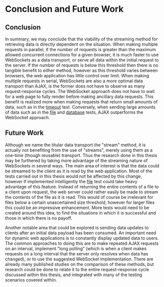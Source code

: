 # Conclusion and Future Work

## Conclusion

In summary, we may conclude that the viability of the streaming method for retrieving data is directly dependent on the situation.
When making multiple requests in parallel, if the number of requests is greater than the maximum allowed concurrent connections for a given browser, it is much faster to use WebSockets as a data transport, or serve all data within the initial request to the server.
If the number of requests is below this threshold then there is no tangible benefit to either method, however as this threshold varies between browsers, the web application has little control over limit.
When making multiple requests in serial, WebSockets are also a more optimal data transport than AJAX, is the former does not have to observe as many request-response cycles.
The WebSocket approach does not have to wait for a web page to fully render before making ancillary data requests.
This benefit is realized more when making requests that return small amounts of data, such as in the [timeout](#timeout) test.
Conversely, when sending large amounts of data such as in the [file](#local-file) and [database](#local-database) tests, AJAX outperforms the WebSocket approach.


## Future Work

Although we name the titular data transport the "stream" method, it is actually not benefiting from the use of "streams", merely using them as a one-time (though reusable) transport.
Thus the research done in this thesis may be furthered by taking more advantage of the streaming nature of WebSockets in several ways.
The main area of interest is that the data could be streamed to the client as it is read by the web application.
Most of the tests carried out in this thesis would not be affected by this change, however if implemented intelligently the [file](#local-file) test could take heavy advantage of this feature.
Instead of returning the entire contents of a file to a client upon request, the web server could rather easily be made to stream the contents of the file as it is read.
This would of course be irrelevant for files below a certain unascertained size threshold, however for larger files this could be an impressive enhancement.
More tests would need to be created around this idea, to find the situations in which it is successful and those in which there is no payoff.

Another notable area that could be explored is sending data updates to clients after an initial data payload has been consumed.
An important need for dynamic web applications is to constantly display updated data to users.
The common approaches to doing this are to make repeated AJAX requests on an interval, implement "long polling" (which is when a client makes requests on a long interval that the server only resolves when data has changed), or to use the suggested WebSocket implementation.
There are already many published studies on the comparison of these methods, but research could be done to relate it to the entire request-response cycle discussed within this thesis, and integrated with many of the testing scenarios covered within.
